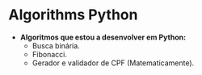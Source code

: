 # Algorithms Python
- **Algoritmos que estou a desenvolver em Python:**
  - Busca binária.
  - Fibonacci.
  - Gerador e validador de CPF (Matematicamente).
